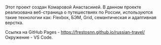 Этот проект создан Комаровой Анастасиией. В данном проекте реализована веб-страница о путешествиях по России, используются такие технологии как: Flexbox, БЭМ, Grid, семантическая и адаптивная верстка.

Ссылка на GitHub Pages - https://frestosnn.github.io/russian-travel/
Окружение - VS Code.
